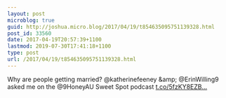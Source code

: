 ```yaml
---
layout: post
microblog: true
guid: http://joshua.micro.blog/2017/04/19/t854635095751139328.html
post_id: 33560
date: 2017-04-19T20:57:39+1100
lastmod: 2019-07-30T17:41:18+1100
type: post
url: /2017/04/19/t854635095751139328.html
---
```

Why are people getting married? @katherinefeeney &amp;amp; @ErinWilling9 asked me on the @9HoneyAU Sweet Spot podcast [t.co/5fzKY8EZB...](https://t.co/5fzKY8EZBL)
